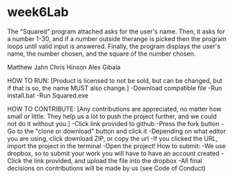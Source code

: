 # week6Lab
The "Squared" program attached asks for the user's name.  Then, it asks for a number 1-30, and if a number outside therange is
picked then the program loops until valid input is answered.  Finally, the program displays the user's name, the number chosen, and
the square of the number chosen.

Matthew Jahn
Chris Hinson
Alex Gibala 

HOW TO RUN:
[Product is licensed to not be sold, but can be changed, but if that is so, the name MUST also change.]
-Download compatible file
-Run install.bat
-Run Squared.exe

HOW TO CONTRIBUTE:
[Any contributions are appreciated, no matter how small or little. They help us a lot to push the project further, and we could not do it without you.]
-Click link provided to github
-Press the fork button 
-Go to the "clone or download" button and click it 
-Depending on what editor you are using, click download ZIP, or copy the url 
-If you clicked the URL, import the project in the terminal 
-Open the project!
How to submit:
-We use dropbox, so to submit your work you will have to have an account created
-Click the link provided, and upload the file into the dropbox
-All final decisions on contributions will be made by us (see Code of Conduct)
